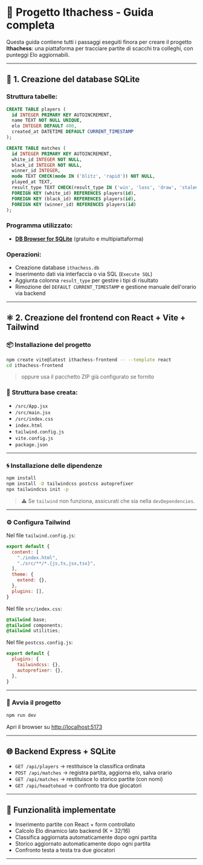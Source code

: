 
# 🧠 Progetto Ithachess - Guida completa

Questa guida contiene tutti i passaggi eseguiti finora per creare il progetto **Ithachess**: una piattaforma per tracciare partite di scacchi tra colleghi, con punteggi Elo aggiornabili.

---

## 📁 1. Creazione del database SQLite

### Struttura tabelle:

```sql
CREATE TABLE players (
  id INTEGER PRIMARY KEY AUTOINCREMENT,
  name TEXT NOT NULL UNIQUE,
  elo INTEGER DEFAULT 400,
  created_at DATETIME DEFAULT CURRENT_TIMESTAMP
);

CREATE TABLE matches (
  id INTEGER PRIMARY KEY AUTOINCREMENT,
  white_id INTEGER NOT NULL,
  black_id INTEGER NOT NULL,
  winner_id INTEGER,
  mode TEXT CHECK(mode IN ('blitz', 'rapid')) NOT NULL,
  played_at TEXT,
  result_type TEXT CHECK(result_type IN ('win', 'loss', 'draw', 'stalemate')),
  FOREIGN KEY (white_id) REFERENCES players(id),
  FOREIGN KEY (black_id) REFERENCES players(id),
  FOREIGN KEY (winner_id) REFERENCES players(id)
);
```

### Programma utilizzato:

- **[DB Browser for SQLite](https://sqlitebrowser.org/dl/)** (gratuito e multipiattaforma)

### Operazioni:
- Creazione database `ithachess.db`
- Inserimento dati via interfaccia o via SQL (`Execute SQL`)
- Aggiunta colonna `result_type` per gestire i tipi di risultato
- Rimozione del `DEFAULT CURRENT_TIMESTAMP` e gestione manuale dell'orario via backend

---

## ⚛️ 2. Creazione del frontend con React + Vite + Tailwind

### 📦 Installazione del progetto

```bash
npm create vite@latest ithachess-frontend -- --template react
cd ithachess-frontend
```

> oppure usa il pacchetto ZIP già configurato se fornito

### 📁 Struttura base creata:

- `/src/App.jsx`
- `/src/main.jsx`
- `/src/index.css`
- `index.html`
- `tailwind.config.js`
- `vite.config.js`
- `package.json`

---

### 🌀 Installazione delle dipendenze

```bash
npm install
npm install -D tailwindcss postcss autoprefixer
npx tailwindcss init -p
```

> ⚠️ Se `tailwind` non funziona, assicurati che sia nella `devDependencies`.

---

### ⚙️ Configura Tailwind

Nel file `tailwind.config.js`:

```js
export default {
  content: [
    "./index.html",
    "./src/**/*.{js,ts,jsx,tsx}",
  ],
  theme: {
    extend: {},
  },
  plugins: [],
}
```

Nel file `src/index.css`:

```css
@tailwind base;
@tailwind components;
@tailwind utilities;
```

Nel file `postcss.config.js`:

```js
export default {
  plugins: {
    tailwindcss: {},
    autoprefixer: {},
  },
}
```

---

### 🚀 Avvia il progetto

```bash
npm run dev
```

Apri il browser su [http://localhost:5173](http://localhost:5173)

---

## 🌐 Backend Express + SQLite

- `GET /api/players` → restituisce la classifica ordinata
- `POST /api/matches` → registra partita, aggiorna elo, salva orario
- `GET /api/matches` → restituisce lo storico partite (con nomi)
- `GET /api/headtohead` → confronto tra due giocatori

---

## 🧠 Funzionalità implementate

- Inserimento partite con React + form controllato
- Calcolo Elo dinamico lato backend (K = 32/16)
- Classifica aggiornata automaticamente dopo ogni partita
- Storico aggiornato automaticamente dopo ogni partita
- Confronto testa a testa tra due giocatori

---
